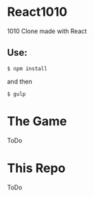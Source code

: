 React1010
====

1010 Clone made with React

Use:
----

```
$ npm install
```

and then
```
$ gulp
```

The Game
========
ToDo


This Repo
=========
ToDo

